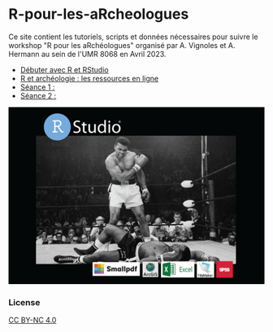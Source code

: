 # R-pour-les-aRcheologues

Ce site contient les tutoriels, scripts et données nécessaires pour suivre le workshop "R pour les aRchéologues" organisé par A. Vignoles et A. Hermann au sein de l'UMR 8068 en Avril 2023.

- [Débuter avec R et RStudio](seance-0_debuter_avec_R.md)
- [R et archéologie : les ressources en ligne](seance-0_ressources-en-ligne.md)
- [Séance 1 : ](seance-1.md)
- [Séance 2 : ](seance-2.md)


![image](figures/poster.png)

### License

[CC BY-NC 4.0]([http://creativecommons.org/publicdomain/zero/1.0/](https://creativecommons.org/licenses/by-nc/4.0/))
